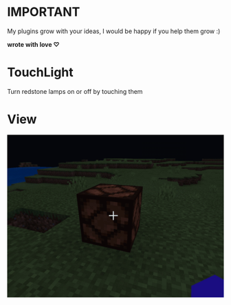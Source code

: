 # IMPORTANT
My plugins grow with your ideas, I would be happy if you help them grow :)

**wrote with love ♡**

# TouchLight
Turn redstone lamps on or off by touching them

# View
![Image](https://github.com/DAV33N/TouchLight/blob/master/view.gif)

